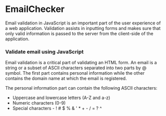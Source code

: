 # EmailChecker

Email validation in JavaScript is an important part of the user experience of a web application. Validation assists in inputting forms and makes sure that only valid information is passed to the server from the client-side of the application.

### Validate email using JavaScript
Email validation is a critical part of validating an HTML form. An email is a string or a subset of ASCII characters separated into two parts by @ symbol. The first part contains personal information while the other contains the domain name at which the email is registered.

The personal information part can contain the following ASCII characters:

* Uppercase and lowercase letters (A-Z and a-z)
* Numeric characters (0-9)
* Special characters - ! # $ % & ' * + - / = ? ^
